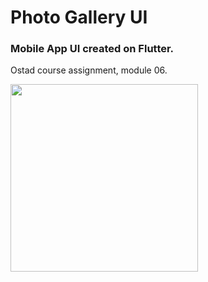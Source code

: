 # Photo Gallery UI

### Mobile App UI created on Flutter. 
Ostad course assignment, module 06.

<img src="https://github.com/nbakh16/Blood-Donor-App/assets/38786346/178af60c-9960-414e-949b-56aada93aafe" width="300"  />
